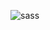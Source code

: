 ![sass](https://user-images.githubusercontent.com/114237174/222679935-5e85b6cc-f158-4fd7-aa3d-a05aa4210d57.png)
